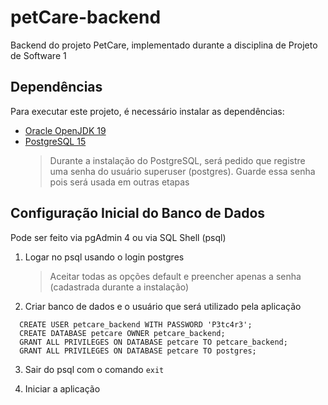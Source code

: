 # petCare-backend

Backend do projeto PetCare, implementado durante a disciplina de Projeto de Software 1

## Dependências

Para executar este projeto, é necessário instalar as dependências:

- [Oracle OpenJDK 19](https://jdk.java.net/19/)
- [PostgreSQL 15](https://www.enterprisedb.com/downloads/postgres-postgresql-downloads)
  > Durante a instalação do PostgreSQL, será pedido que registre uma senha do usuário superuser (postgres). Guarde essa senha pois será usada em outras etapas

## Configuração Inicial do Banco de Dados

Pode ser feito via pgAdmin 4 ou via SQL Shell (psql)

1. Logar no psql usando o login postgres

   > Aceitar todas as opções default e preencher apenas a senha (cadastrada durante a instalação)

2. Criar banco de dados e o usuário que será utilizado pela aplicação

```
  CREATE USER petcare_backend WITH PASSWORD 'P3tc4r3';
  CREATE DATABASE petcare OWNER petcare_backend;
  GRANT ALL PRIVILEGES ON DATABASE petcare TO petcare_backend;
  GRANT ALL PRIVILEGES ON DATABASE petcare TO postgres;
```

3. Sair do psql com o comando `exit`

4. Iniciar a aplicação
